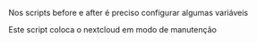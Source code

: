 Nos scripts before e after é preciso configurar algumas variáveis

Este script coloca o nextcloud em modo de manutenção
